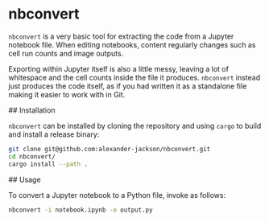 # nbconvert

`nbconvert` is a very basic tool for extracting the code from a Jupyter
notebook file. When editing notebooks, content regularly changes such as cell
run counts and image outputs.

Exporting within Jupyter itself is also a little messy, leaving a lot of
whitespace and the cell counts inside the file it produces. `nbconvert` instead
just produces the code itself, as if you had written it as a standalone file
making it easier to work with in Git.

## Installation

`nbconvert` can be installed by cloning the repository and using `cargo` to
build and install a release binary:

```bash
git clone git@github.com:alexander-jackson/nbconvert.git
cd nbconvert/
cargo install --path .
```

## Usage

To convert a Jupyter notebook to a Python file, invoke as follows:

```bash
nbconvert -i notebook.ipynb -o output.py
```

